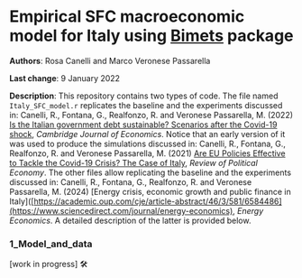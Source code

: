 # Empirical SFC macroeconomic model for Italy using [Bimets](https://github.com/cran/bimets) package

**Authors**: Rosa Canelli and Marco Veronese Passarella

**Last change**: 9 January 2022

**Description**: This repository contains two types of code. The file named `Italy_SFC_model.r` replicates the baseline and the experiments discussed in: Canelli, R., Fontana, G., Realfonzo, R. and Veronese Passarella, M. (2022) [Is the Italian government debt sustainable? Scenarios after the Covid-19 shock](https://academic.oup.com/cje/article-abstract/46/3/581/6584486), *Cambridge Journal of Economics*. Notice that an early version of it was used to produce the simulations discussed in: Canelli, R., Fontana, G., Realfonzo, R. and Veronese Passarella, M. (2021) [Are EU Policies Effective to Tackle the Covid-19 Crisis? The Case of Italy](https://www.tandfonline.com/doi/full/10.1080/09538259.2021.1876477), *Review of Political Economy*. The other files allow replicating the baseline and the experiments discussed in: Canelli, R., Fontana, G., Realfonzo, R. and Veronese Passarella, M. (2024) [Energy crisis, economic growth and public finance in Italy]([https://academic.oup.com/cje/article-abstract/46/3/581/6584486](https://www.sciencedirect.com/journal/energy-economics), *Energy Economics*. A detailed description of the latter is provided below.


### 1_Model_and_data

[work in progress] 🛠️
